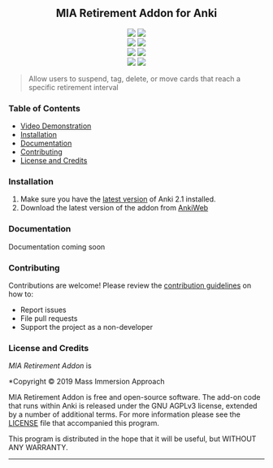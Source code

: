 <h2 align="center">MIA Retirement Addon for Anki</h2>

<p align="center">
<a title="Rate on AnkiWeb" href="https://ankiweb.net/shared/info/1666520655"><img src="https://glutanimate.com/logos/ankiweb-rate.svg"></a>
<a title="License: GNU AGPLv3" href="https://github.com/LucasMIA/MIAJapaneseSupportAddon/blob/master/LICENSE"><img  src="https://img.shields.io/badge/license-GNU AGPLv3-green.svg"></a>
<br>
<a title="Buy us a coffee :)" href="https://ko-fi.com/massimmersionapproach"><img src="https://img.shields.io/badge/ko--fi-contribute-%23579ebd.svg"></a>
<a title="Support us on Patreon" href="https://www.patreon.com/massimmersionapproach/posts"><img src="https://img.shields.io/badge/patreon-support-orange.svg"></a>
<br>
<a title="Subscribe to YogaMIA" href="https://www.youtube.com/c/yogamia"><img src="https://img.shields.io/badge/YouTube-YogaMIA-red.svg"></a>
<a title="Subscribe to Matt vs Japan" href="https://www.youtube.com/user/MATTvsJapan"><img src="https://img.shields.io/badge/YouTube-Matt vs Japan-red.svg"></a>
<br>
<a title="Follow me on Twitter" href="https://twitter.com/intent/user?screen_name=Yoga_MIA"><img src="https://img.shields.io/twitter/follow/Yoga_MIA.svg"></a>
<a title="Follow me on Twitter" href="https://twitter.com/intent/user?screen_name=mattvsjapan"><img src="https://img.shields.io/twitter/follow/mattvsjapan.svg"></a>
</p>

>Allow users to suspend, tag, delete, or move cards that reach a specific retirement interval

### Table of Contents

- [Video Demonstration](https://youtu.be/hkhGObQmJwA)
- [Installation](#installation)
- [Documentation](#documentation)
- [Contributing](#contributing)
- [License and Credits](#license-and-credits)

### Installation

1. Make sure you have the [latest version](https://apps.ankiweb.net/#download) of Anki 2.1 installed.
2. Download the latest version of the addon from [AnkiWeb](https://ankiweb.net/shared/info/1666520655)

### Documentation

Documentation coming soon

### Contributing

Contributions are welcome! Please review the [contribution guidelines](./.github/CONTRIBUTING.md) on how to:

- Report issues
- File pull requests
- Support the project as a non-developer

### License and Credits

*MIA Retirement Addon* is

*Copyright © 2019 Mass Immersion Approach

MIA Retirement Addon is free and open-source software. The add-on code that runs within Anki is released under the GNU AGPLv3 license, extended by a number of additional terms. For more information please see the [LICENSE](https://github.com/mass-immersion-approach/MIARetirementAddon/blob/master/LICENSE) file that accompanied this program.

This program is distributed in the hope that it will be useful, but WITHOUT ANY WARRANTY.

----
